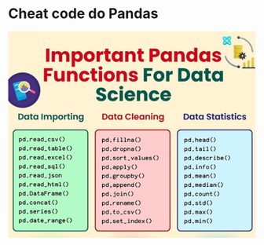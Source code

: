 # Cheat code do Pandas

![Funções básicas](https://github.com/ML-Passionate/Python-Utils-Public/blob/main/Pandas1.png)

